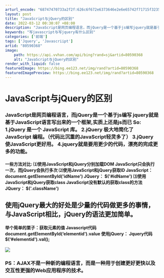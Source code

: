 ```yaml
---
arturl_encode: "68747470733a2f2f:626c6f672e6373646e2e6e65742f71715f3235313335363535:2f61727469636c652f64657461696c732f3830353930333638"
layout: post
title: "JavaScript与jQuery的区别"
date: 2022-03-12 00:30:07 +08:00
description: "JavaScript是网页编程语言，而jQuery是一个基于js编写jquery就是基于JavaSc"
keywords: "写javascript与写jquery有什么区别"
categories: ['前端']
tags: ['Jquery', 'Javascriipt']
artid: "80590368"
image:
    path: https://api.vvhan.com/api/bing?rand=sj&artid=80590368
    alt: "JavaScript与jQuery的区别"
render_with_liquid: false
featuredImage: https://bing.ee123.net/img/rand?artid=80590368
featuredImagePreview: https://bing.ee123.net/img/rand?artid=80590368
---
```


# JavaScript与jQuery的区别

### JavaScript是网页编程语言，而jQuery是一个基于js编写 jquery就是基于JavaScript语言写出来的一个框架,实质上还是js而已 So: 1.jQuery 是一个 JavaScript 库。 2.jQuery 极大地简化了 JavaScript 编程。（代码比沉重的JavaScript轻灵多了） 3.jQuery 使JavaScript更好用。 4.jquery就是要用更少的代码，漂亮的完成更多的功能。

  

#### 一些方法对比: ⑴使用JavaScript和jQuery分别加载DOM JavaScript只会执行一次，而jQuery会执行多次 ⑵使用JavaScript和jQuery获取ID JavaScript： document.getElementById('idName') JQuery： $('#idName') ⑶使用JavaScript和jQuery获取class JavaScript没有默认的获取class的方法 JQuery： $('.className')

  

## 使用jQuery最大的好处是少量的代码做更多的事情，与JavaScript相比，jQuery的语法更加简单。

  

#### 举个简单的栗子：获取元素的值 Javascript代码 document.getElementById(‘elementid').value 使用jQuery： Jquery代码 $(‘#elementid').val();

![](https://i-blog.csdnimg.cn/blog_migrate/f02d6557c0c07b46ca9b03ed083a2183.png)
  
  
  

### PS：AJAX不是一种新的编程语言，而是一种用于创建更好更快以及交互性更强的Web应用程序的技术。